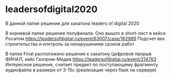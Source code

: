 # leadersofdigital2020
В данной папке решение для хакатона leaders of digital 2020

В корневой папке решение полуфинала.
Оно вышло в short-лист в кейсе Росатом https://leadersofdigital.ru/event/63007/case/162989
Подсчет вех строительства и клнтроль за ненарушением сроков работ

В папке Final расположено решение к хакатону Цифровой прорыв ФИНАЛ, кейс Газпром-Медиа https://leadersofdigital.ru/event/214763
Интересное решение, считает предикт по поступающему фрагменту аудиофайла в размере от 3-15с (реализация через flask на сервере)

